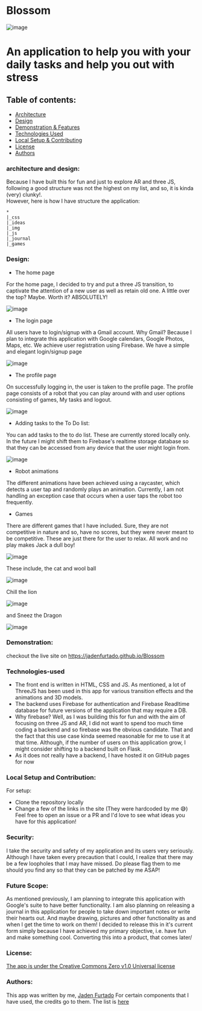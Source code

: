 # Blossom

![image](https://user-images.githubusercontent.com/52862591/165040240-9202646e-78aa-48e9-ac84-5e50189a5c00.png)

# An application to help you with your daily tasks and help you out with stress

## Table of contents:
- [Architecture](#architecture-and-design)
- [Design](#design)
- [Demonstration & Features](#demonstration)
- [Technologies Used](#technologies-used)
- [Local Setup & Contributing](#contributing)
- [License](#license)
- [Authors](#authors)

### architecture and design:

Because I have built this for fun and just to explore AR and three JS, following a good structure was not the highest on my list, and so, it is kinda (very) clunky!. 
<br>
However, here is how I have structure the application:
```
*
|_css
|_ideas
|_img
|_js
|_journal
|_games

```
### Design:

* The home page

For the home page, I decided to try and put a three JS transition, to captivate the attention of a new user as well as retain old one. A little over the top? Maybe. Worth it? ABSOLUTELY!

![image](https://user-images.githubusercontent.com/52862591/165067704-db510480-d5f7-49ed-96da-48ad70075384.png)

* The login page

All users have to login/signup with a Gmail account. Why Gmail? Because I plan to integrate this application with Google calendars, Google Photos, Maps, etc. 
We achieve user registration using Firebase. We have a simple and elegant login/signup page

![image](https://user-images.githubusercontent.com/52862591/165068562-60fc0bde-acdf-4f7c-a716-8cdf2d3939fb.png)

* The profile page

On successfully logging in, the user is taken to the profile page. The profile page consists of a robot that you can play around with and user options consisting of games, My tasks and logout.

![image](https://user-images.githubusercontent.com/52862591/165065266-38f231fa-3780-4b1a-b74a-831647d0795f.png)

* Adding tasks to the To Do list:

You can add tasks to the to do list. These are currently stored locally only. In the future I might shift them to Firebase's realtime storage database so that they can be accessed from any device that the user might login from.

![image](https://user-images.githubusercontent.com/52862591/165070588-519b845b-3c95-4d05-bfbc-d2f92e1fa131.png)

* Robot animations

The different animations have been achieved using a raycaster, which detects a user tap and randomly plays an animation. Currently, I am not handling an exception case that occurs when a user taps the robot too frequently.

* Games

There are different games that I have included. Sure, they are not competitive in nature and so, have no scores, but they were never meant to be competitive. These are just there for the user to relax. All work and no play makes Jack a dull boy!

![image](https://user-images.githubusercontent.com/52862591/165069776-74bf67e7-0415-4673-914c-f7445ed0b758.png)

These include, the cat and wool ball

![image](https://user-images.githubusercontent.com/52862591/165070199-93b365e1-3842-41bd-b955-ae8742b88fc0.png)

Chill the lion

![image](https://user-images.githubusercontent.com/52862591/165070315-acd584ce-67a8-4d3e-be4b-44620d5639a4.png)

and Sneez the Dragon

![image](https://user-images.githubusercontent.com/52862591/165070423-b4bb4dc0-dbc1-41c3-881f-27858236cc33.png)

### Demonstration:
checkout the live site on https://jadenfurtado.github.io/Blossom

### Technologies-used

* The front end is written in HTML, CSS and JS. As mentioned, a lot of ThreeJS has been used in this app for various transition effects and the animations and 3D models.
* The backend uses Firebase for authentication and Firebase Readltime database for future versions of the application that may require a DB. 
* Why firebase? Well, as I was building this for fun and with the aim of focusing on three JS and AR, I did not want to spend too much time coding a backend and so firebase was the obvious candidate. That and the fact that this use case kinda seemed reasonable for me to use it at that time. Although, if the number of users on this application grow, I might consider shifting to a backend built on Flask.
* As it does not really have a backend, I have hosted it on GitHub pages for now

### Local Setup and Contribution:
For setup:
- Clone the repository locally
- Change a few of the links in the site (They were hardcoded by me 😅)
Feel free to open an issue or a PR and I'd love to see what ideas you have for this application!

### Security:
I take the security and safety of my application and its users very seriously. Although I have taken every precaution that I could, I realize that there may be a few loopholes that I may have missed. Do please flag them to me should you find any so that they can be patched by me ASAP!

### Future Scope:
As mentioned previously, I am planning to integrate this application with Google's suite to have better functionality. I am also planning on releasing a journal in this application for people to take down important notes or write their hearts out. And maybe drawing, pictures and other functionality as and when I get the time to work on them! I decided to release this in it's current form simply because I have achieved my primary objective, i.e. have fun and make something cool. Converting this into a product, that comes later/

### License:
<a href="https://github.com/JadenFurtado/selfHelpApp/blob/main/LICENSE">The app is under the Creative Commons Zero v1.0 Universal license</a>

### Authors:

This app was written by me, <a href="https://twitter.com/furtado_jaden">Jaden Furtado</a>
For certain components that I have used, the credits go to them. The list is <a href="https://github.com/JadenFurtado/Blossom/blob/main/CREDITS.md">here</a>
